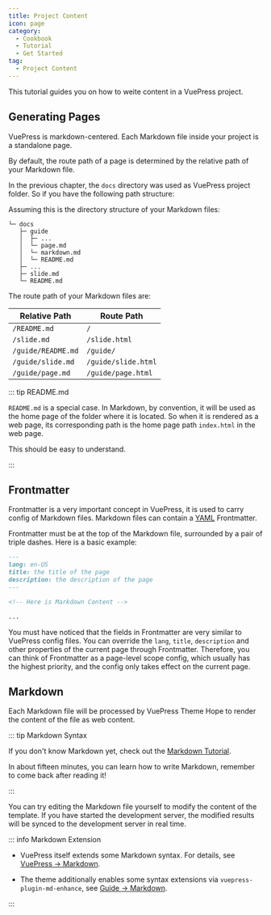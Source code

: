 ```yaml
---
title: Project Content
icon: page
category:
  - Cookbook
  - Tutorial
  - Get Started
tag:
  - Project Content
---
```


This tutorial guides you on how to weite content in a VuePress project.

<!-- more -->

## Generating Pages

VuePress is markdown-centered. Each Markdown file inside your project is a standalone page.

By default, the route path of a page is determined by the relative path of your Markdown file.

In the previous chapter, the `docs` directory was used as VuePress project folder. So if you have the following path structure:

Assuming this is the directory structure of your Markdown files:

```
└─ docs
   ├─ guide
   │  ├─ ...
   │  └─ page.md
   │  └─ markdown.md
   │  └─ README.md
   ├─ ...
   ├─ slide.md
   └─ README.md
```

The route path of your Markdown files are:

| Relative Path      | Route Path          |
| ------------------ | ------------------- |
| `/README.md`       | `/`                 |
| `/slide.md`        | `/slide.html`       |
| `/guide/README.md` | `/guide/`           |
| `/guide/slide.md`  | `/guide/slide.html` |
| `/guide/page.md`   | `/guide/page.html`  |

::: tip README.md

`README.md` is a special case. In Markdown, by convention, it will be used as the home page of the folder where it is located. So when it is rendered as a web page, its corresponding path is the home page path `index.html` in the web page.

This should be easy to understand.

:::

## Frontmatter

Frontmatter is a very important concept in VuePress, it is used to carry config of Markdown files. Markdown files can contain a [YAML](https://yaml.org/) Frontmatter.

Frontmatter must be at the top of the Markdown file, surrounded by a pair of triple dashes. Here is a basic example:

```md
---
lang: en-US
title: the title of the page
description: the description of the page
---

<!-- Here is Markdown Content -->

...
```

You must have noticed that the fields in Frontmatter are very similar to VuePress config files. You can override the `lang`, `title`, `description` and other properties of the current page through Frontmatter. Therefore, you can think of Frontmatter as a page-level scope config, which usually has the highest priority, and the config only takes effect on the current page.

## Markdown

Each Markdown file will be processed by VuePress Theme Hope to render the content of the file as web content.

::: tip Markdown Syntax

If you don't know Markdown yet, check out the [Markdown Tutorial](../markdown/README.md).

In about fifteen minutes, you can learn how to write Markdown, remember to come back after reading it!

:::

You can try editing the Markdown file yourself to modify the content of the template. If you have started the development server, the modified results will be synced to the development server in real time.

::: info Markdown Extension

- VuePress itself extends some Markdown syntax. For details, see [VuePress → Markdown](../vuepress/markdown.md).

- The theme additionally enables some syntax extensions via `vuepress-plugin-md-enhance`, see [Guide → Markdown](../../guide/get-started/markdown.md).

:::

